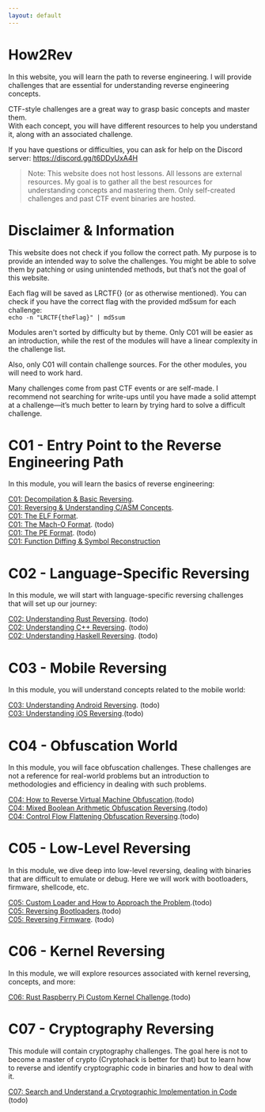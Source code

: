 ```yaml
---
layout: default
---
```


# How2Rev

In this website, you will learn the path to reverse engineering. I will provide challenges that are essential for understanding reverse engineering concepts.

CTF-style challenges are a great way to grasp basic concepts and master them.  
With each concept, you will have different resources to help you understand it, along with an associated challenge.

If you have questions or difficulties, you can ask for help on the Discord server: https://discord.gg/t6DDyUxA4H

> Note: This website does not host lessons. All lessons are external resources. My goal is to gather all the best resources for understanding concepts and mastering them. Only self-created challenges and past CTF event binaries are hosted.

# Disclaimer & Information

This website does not check if you follow the correct path. My purpose is to provide an intended way to solve the challenges. You might be able to solve them by patching or using unintended methods, but that’s not the goal of this website.

Each flag will be saved as LRCTF{} (or as otherwise mentioned).
You can check if you have the correct flag with the provided md5sum for each challenge:  
`echo -n "LRCTF{theFlag}" | md5sum`

Modules aren't sorted by difficulty but by theme. Only C01 will be easier as an introduction, while the rest of the modules will have a linear complexity in the challenge list.

Also, only C01 will contain challenge sources.
For the other modules, you will need to work hard.

Many challenges come from past CTF events or are self-made. I recommend not searching for write-ups until you have made a solid attempt at a challenge—it’s much better to learn by trying hard to solve a difficult challenge.

# C01 - Entry Point to the Reverse Engineering Path

In this module, you will learn the basics of reverse engineering:

[C01: Decompilation & Basic Reversing](/pages/C01/introduction.md).  
[C01: Reversing & Understanding C/ASM Concepts](/pages/C01/c.md).  
[C01: The ELF Format](/pages/C01/elf.md).  
[C01: The Mach-O Format](/pages/C01/mach0.md). (todo)  
[C01: The PE Format](/pages/C01/pe.md). (todo)  
[C01: Function Diffing & Symbol Reconstruction](/pages/C01/diffing.md)

# C02 - Language-Specific Reversing

In this module, we will start with language-specific reversing challenges that will set up our journey:

[C02: Understanding Rust Reversing](/pages/C02/rust.md). (todo)   
[C02: Understanding C++ Reversing](/pages/C02/c++.md). (todo)  
[C02: Understanding Haskell Reversing](/pages/C02/haskell.md). (todo)  

# C03 - Mobile Reversing

In this module, you will understand concepts related to the mobile world:

[C03: Understanding Android Reversing](/pages/C03/apk.md). (todo)  
[C03: Understanding iOS Reversing](/pages/C03/ios.md).(todo)  

# C04 - Obfuscation World

In this module, you will face obfuscation challenges. These challenges are not a reference for real-world problems but an introduction to methodologies and efficiency in dealing with such problems.

[C04: How to Reverse Virtual Machine Obfuscation](/pages/C04/vm.md).(todo)  
[C04: Mixed Boolean Arithmetic Obfuscation Reversing](/pages/C04/mba.md).(todo)  
[C04: Control Flow Flattening Obfuscation Reversing](/pages/C04/cff.md).(todo)  

# C05 - Low-Level Reversing

In this module, we dive deep into low-level reversing, dealing with binaries that are difficult to emulate or debug. Here we will work with bootloaders, firmware, shellcode, etc.

[C05: Custom Loader and How to Approach the Problem](/pages/C05/custom-loader.md).(todo)  
[C05: Reversing Bootloaders](/pages/C05/bootloader.md).(todo)  
[C05: Reversing Firmware](/pages/C05/firmware.md). (todo)  

# C06 - Kernel Reversing

In this module, we will explore resources associated with kernel reversing, concepts, and more:

[C06: Rust Raspberry Pi Custom Kernel Challenge](/pages/C06/rust-custom-kernel.md).(todo)  

# C07 - Cryptography Reversing

This module will contain cryptography challenges. The goal here is not to become a master of crypto (Cryptohack is better for that) but to learn how to reverse and identify cryptographic code in binaries and how to deal with it.

[C07: Search and Understand a Cryptographic Implementation in Code](/page/C07/crypto-basic-implem.md) (todo)
